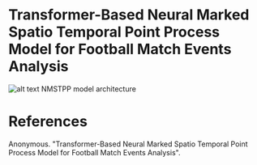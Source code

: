 # Transformer-Based Neural Marked Spatio Temporal Point Process Model for Football Match Events Analysis

![alt text](https://anonymous.4open.science/r/NMSTPP/NMSTPP.png?raw=true)
NMSTPP model architecture

# References
Anonymous. "Transformer-Based Neural Marked Spatio Temporal Point Process Model for Football Match Events Analysis". 
